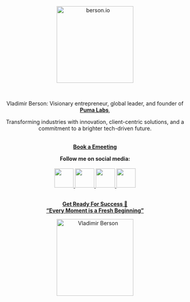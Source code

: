 <p align="center">
    <img width="200" src="https://github.com/bersonio/bersonio/blob/main/berson.io%20logo.png?raw=true" alt="berson.io">
</p>

 <br>
<p align="center">
Vladimir Berson: Visionary entrepreneur, global leader, and founder of <a href = "https://github.com/Puma-Labs"><b>Puma Labs</b></a>, <br>

<p align="center">
Transforming industries with innovation, client-centric solutions, and a commitment to a brighter tech-driven future. <br>
    
<br>

</p>
<p align="center">
<a href = "https://berson.io/emeeting/"><b>Book a Emeeting</b></a>
</p>

    
<p align="center">
<b>Follow me on social media:</b> <br>
    <br>
  
<a href="https://www.linkedin.com/in/bersonio/">
<img src="https://www.picng.com/upload/linkedin/png_linkedin_64396.png" style="width:50px;height:50px;">

<a href="https://www.tiktok.com/@berson.io">
<img src="https://d1fdloi71mui9q.cloudfront.net/yV8JfnIKRUOU5cWf3H5G_Cute%20TikTok%20Logo%20(1).png" 
style="width:50px;height:50px;">

<a href="https://www.youtube.com/@Bersonio">
<img src="https://i.pinimg.com/originals/6a/42/04/6a4204f04496559aa27101d25983d0f0.png" style="width:50px;height:50px;">
  

<a href="https://t.me/bersonio">
<img src="https://cdn3.iconfinder.com/data/icons/popular-services-brands-vol-2/512/telegram-512.png" 
style="width:50px;height:50px;">

<br>
<br>

<p align="center">
<b>Get Ready For Success 🚀</b> <br>
<b>“Every Moment is a Fresh Beginning”</b>
</p>

<p align="center">
    <img width="200" src="https://github.com/bersonio/bersonio/blob/46c89926e88768b2e3b01c254c9c634bb852b2b4/Vladimir-Berson-1-black-high-res.png" alt="Vladimir Berson">
</p>
